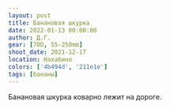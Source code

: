 ```yaml
---
layout: post
title: Банановая шкурка
date: 2022-01-13 00:00:00
author: Д.Г.
gear: [70D, 55-250mm]
shoot_date: 2021-12-17
location: Нахабино
colors: ['4b494d', '211e1e']
tags: [бананы]
---
```

Банановая шкурка коварно лежит на дороге.
